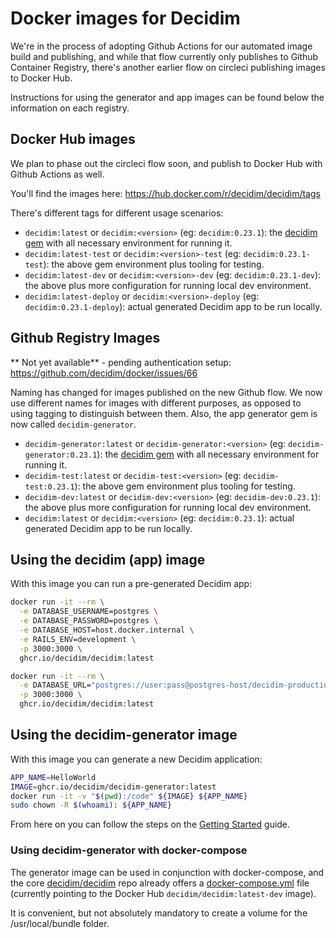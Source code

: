 # Docker images for Decidim 

We're in the process of adopting Github Actions for our automated image build and publishing, and while that flow currently only publishes to Github Container Registry, there's another earlier flow on circleci publishing images to Docker Hub.

Instructions for using the generator and app images can be found below the information on each registry.

## Docker Hub images


We plan to phase out the circleci flow soon, and publish to Docker Hub with Github Actions as well.

You'll find the images here: https://hub.docker.com/r/decidim/decidim/tags

There's different tags for different usage scenarios:

- `decidim:latest` or `decidim:<version>` (eg: `decidim:0.23.1`): the [decidim gem](https://rubygems.org/gems/decidim) with all necessary environment for running it.
- `decidim:latest-test` or `decidim:<version>-test` (eg: `decidim:0.23.1-test`): the above gem environment plus tooling for testing.
- `decidim:latest-dev` or `decidim:<version>-dev` (eg: `decidim:0.23.1-dev`): the above plus more configuration for running local dev environment.
- `decidim:latest-deploy` or `decidim:<version>-deploy` (eg: `decidim:0.23.1-deploy`): actual generated Decidim app to be run locally.

## Github Registry Images

** Not yet available** - pending authentication setup: https://github.com/decidim/docker/issues/66

Naming has changed for images published on the new Github flow. We now use different names for images with different purposes, as opposed to using tagging to distinguish between them. Also, the app generator gem is now called `decidim-generator`.

- `decidim-generator:latest` or `decidim-generator:<version>` (eg: `decidim-generator:0.23.1`): the [decidim gem](https://rubygems.org/gems/decidim) with all necessary environment for running it.
- `decidim-test:latest` or `decidim-test:<version>` (eg: `decidim-test:0.23.1`): the above gem environment plus tooling for testing.
- `decidim-dev:latest` or `decidim-dev:<version>` (eg: `decidim-dev:0.23.1`): the above plus more configuration for running local dev environment.
- `decidim:latest` or `decidim:<version>` (eg: `decidim:0.23.1`): actual generated Decidim app to be run locally.


## Using the decidim (app) image

With this image you can run a pre-generated Decidim app:

```bash
docker run -it --rm \
  -e DATABASE_USERNAME=postgres \
  -e DATABASE_PASSWORD=postgres \
  -e DATABASE_HOST=host.docker.internal \
  -e RAILS_ENV=development \
  -p 3000:3000 \
  ghcr.io/decidim/decidim:latest
```

```bash
docker run -it --rm \
  -e DATABASE_URL="postgres://user:pass@postgres-host/decidim-production-db" \
  -p 3000:3000 \
  ghcr.io/decidim/decidim:latest
```

## Using the decidim-generator image

With this image you can generate a new Decidim application:

```bash
APP_NAME=HelloWorld
IMAGE=ghcr.io/decidim/decidim-generator:latest
docker run -it -v "$(pwd):/code" ${IMAGE} ${APP_NAME}
sudo chown -R $(whoami): ${APP_NAME}
```

From here on you can follow the steps on the [Getting Started](https://github.com/decidim/decidim/blob/master/docs/getting_started.md) guide.

### Using decidim-generator with docker-compose

The generator image can be used in conjunction with docker-compose, and the core [decidim/decidim](https://github.com/decidim/decidim) repo already offers a [docker-compose.yml](https://github.com/decidim/decidim/blob/develop/docker-compose.yml) file (currently pointing to the Docker Hub `decidim/decidim:latest-dev` image).

It is convenient, but not absolutely mandatory to create a volume for the /usr/local/bundle folder.
